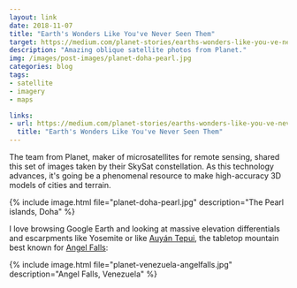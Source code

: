 ```yaml
---
layout: link
date: 2018-11-07
title: "Earth's Wonders Like You've Never Seen Them"
target: https://medium.com/planet-stories/earths-wonders-like-you-ve-never-seen-them-before-ac9e2f39aa56
description: "Amazing oblique satellite photos from Planet."
img: /images/post-images/planet-doha-pearl.jpg
categories: blog
tags:
- satellite
- imagery
- maps

links:
- url: https://medium.com/planet-stories/earths-wonders-like-you-ve-never-seen-them-before-ac9e2f39aa56
  title: "Earth's Wonders Like You've Never Seen Them"
---
```


The team from Planet, maker of microsatellites for remote sensing, shared this set of images taken by their SkySat constellation. As this technology advances, it's going be a phenomenal resource to make high-accuracy 3D models of cities and terrain.

{% include image.html file="planet-doha-pearl.jpg" description="The Pearl islands, Doha" %}

I love browsing Google Earth and looking at massive elevation differentials and escarpments like Yosemite or like [Auyán Tepui](https://en.wikipedia.org/wiki/Auy%C3%A1n-tepui), the tabletop mountain best known for [Angel Falls](https://en.wikipedia.org/wiki/Angel_Falls):

{% include image.html file="planet-venezuela-angelfalls.jpg" description="Angel Falls, Venezuela" %}

